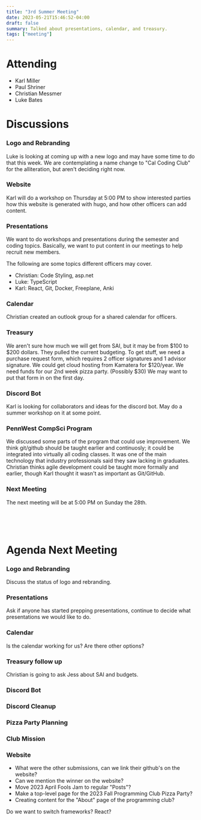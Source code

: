 ```yaml
---
title: "3rd Summer Meeting"
date: 2023-05-21T15:46:52-04:00
draft: false
summary: Talked about presentations, calendar, and treasury.
tags: ["meeting"]
---
```


# Attending
- Karl Miller
- Paul Shriner
- Christian Messmer
- Luke Bates

# Discussions


### Logo and Rebranding

Luke is looking at coming up with a new logo and may have some time to do that this week. We are contemplating a name change to "Cal Coding Club" for the alliteration, but aren't deciding right now.

### Website

Karl will do a workshop on Thursday at 5:00 PM to show interested parties how this website is generated with hugo, and how other officers can add content.

### Presentations

We want to do workshops and presentations during the semester and coding topics. Basically, we want to put content in our meetings to help recruit new members.

The following are some topics different officers may cover.

- Christian: Code Styling, asp.net
- Luke: TypeScript
- Karl: React, Git, Docker, Freeplane, Anki

### Calendar

Christian created an outlook group for a shared calendar for officers.

### Treasury

We aren't sure how much we will get from SAI, but it may be from $100 to $200 dollars. They pulled the current budgeting. To get stuff, we need a purchase request form, which requires 2 officer signatures and 1 advisor signature. We could get cloud hosting from Kamatera for $120/year. We need funds for our 2nd week pizza party. (Possibly $30) We may want to put that form in on the first day.

### Discord Bot

Karl is looking for collaborators and ideas for the discord bot. May do a summer workshop on it at some point.

### PennWest CompSci Program

We discussed some parts of the program that could use improvement. We think git/github should be taught earlier and continuosly; it could be integrated into virtually all coding classes. It was one of the main technology that industry professionals said they saw lacking in graduates. Christian thinks agile development could be taught more formally and earlier, though Karl thought it wasn't as important as Git/GitHub.

### Next Meeting

The next meeting will be at 5:00 PM on Sunday the 28th.


&nbsp;

&nbsp;

# Agenda Next Meeting

### Logo and Rebranding

Discuss the status of logo and rebranding.

### Presentations

Ask if anyone has started prepping presentations, continue to decide what presentations we would like to do.

### Calendar

Is the calendar working for us? Are there other options?

### Treasury follow up

Christian is going to ask Jess about SAI and budgets. 

### Discord Bot

### Discord Cleanup

### Pizza Party Planning

### Club Mission

### Website

- What were the other submissions, can we link their github's on the website?
- Can we mention the winner on the website?
- Move 2023 April Fools Jam to regular "Posts"?
- Make a top-level page for the 2023 Fall Programming Club Pizza Party?
- Creating content for the "About" page of the programming club?

Do we want to switch frameworks? React?

